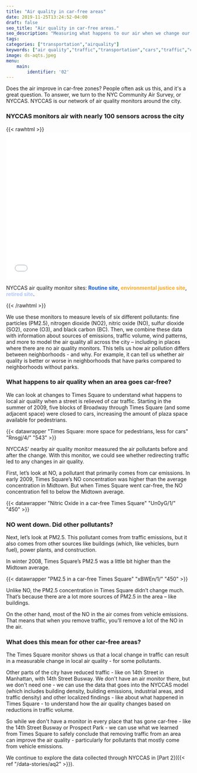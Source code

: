 ```yaml
---
title: "Air quality in car-free areas"
date: 2019-11-25T13:24:52-04:00
draft: false
seo_title: "Air quality in car-free areas."
seo_description: "Measuring what happens to our air when we change our streets."
tags: 
categories: ["transportation","airquality"]
keywords: ["air quality","traffic","transportation","cars","traffic","car-free","carfree","pedestrians","cycling","bikes","biking","pollution","air pollution", "lungs","breathing"]
image: ds-aqts.jpeg
menu:
    main:
        identifier: '02'
---
```


Does the air improve in car-free zones? People often ask us this, and it's a great question. To answer, we turn to the NYC Community Air Survey, or NYCCAS. NYCCAS is our network of air quality monitors around the city.

 ### NYCCAS monitors air with nearly 100 sensors across the city
 {{< rawhtml >}}
    <iframe  width="100%" height="400" frameborder="0" scrolling="no" marginheight="0"
    marginwidth="0" title="NYCCAS Sites"
    src="//nycdohmh.maps.arcgis.com/apps/Embed/index.html?webmap=414f6c00466e456a9b8b994017cfc728&extent=-74.4827,40.5223,-73.5962,40.9116&home=true&zoom=true&previewImage=false&scale=true&disable_scroll=false&theme=light"></iframe>
    <div class="mb-4">NYCCAS air quality monitor sites: <span style="font-weight:bold;color:#0F5DE2">Routine
    site</span>, <span style="font-weight:bold;color:#FDA928;">environmental justice
    site</span>, <span style="font-weight:bold;color:#B4C8FD;">retired site</span>.</div>

{{< /rawhtml >}}

We use these monitors to measure levels of six different pollutants: fine particles (PM2.5), nitrogen dioxide (NO2), nitric oxide (NO), sulfur dioxide (SO2), ozone (O3), and black carbon (BC). Then, we combine these data with information about sources of emissions, traffic volume, wind patterns, and more to model the air quality all across the city – including in places where there are no air quality monitors. This tells us how air pollution differs between neighborhoods - and why. For example, it can tell us whether air quality is better or worse in neighborhoods that have parks compared to neighborhoods without parks.

### What happens to air quality when an area goes car-free?
We can look at changes to Times Square to understand what happens to local air quality when a street is relieved of car traffic. Starting in the summer of 2009, five blocks of Broadway through Times Square (and some adjacent space) were closed to cars, increasing the amount of plaza space available for pedestrians.

{{< datawrapper "Times Square: more space for pedestrians, less for cars" "Rnsgj/4/" "543" >}}


NYCCAS' nearby air quality monitor measured the air pollutants before and after the change. With this monitor, we could see whether redirecting traffic led to any changes in air quality.

First, let’s look at NO, a pollutant that primarily comes from car emissions. In early 2009, Times Square’s NO concentration was higher than the average concentration in Midtown. But when Times Square went car-free, the NO concentration fell to below the Midtown average.

{{< datawrapper "Nitric Oxide in a car-free Times Square" "Un0yG/1/" "450" >}}


### NO went down. Did other pollutants?
Next, let’s look at PM2.5. This pollutant comes from traffic emissions, but it also comes from other sources like buildings (which, like vehicles, burn fuel), power plants, and construction.

In winter 2008, Times Square’s PM2.5 was a little bit higher than the Midtown average.

{{< datawrapper "PM2.5 in a car-free Times Square" "xBWEn/1/" "450" >}}


Unlike NO, the PM2.5 concentration in Times Square didn’t change much. That’s because there are a lot more sources of PM2.5 in the area – like buildings.

On the other hand, most of the NO in the air comes from vehicle emissions. That means that when you remove traffic, you’ll remove a lot of the NO in the air.

### What does this mean for other car-free areas?
The Times Square monitor shows us that a local change in traffic can result in a measurable change in local air quality - for some pollutants.

Other parts of the city have reduced traffic - like on 14th Street in Manhattan, with 14th Street Busway. We don't have an air monitor there, but we don't need one - we can use the data that goes into the NYCCAS model (which includes building density, building emissions, industrial areas, and traffic density) and other localized findings - like about what happened in Times Square - to understand how the air quality changes based on reductions in traffic volume.

So while we don't have a monitor in every place that has gone car-free - like the 14th Street Busway or Prospect Park - we can use what we learned from Times Square to safely conclude that removing traffic from an area can improve the air quality - particularly for pollutants that mostly come from vehicle emissions.

We continue to explore the data collected through NYCCAS in [Part 2]({{< ref "/data-stories/aq2" >}}).